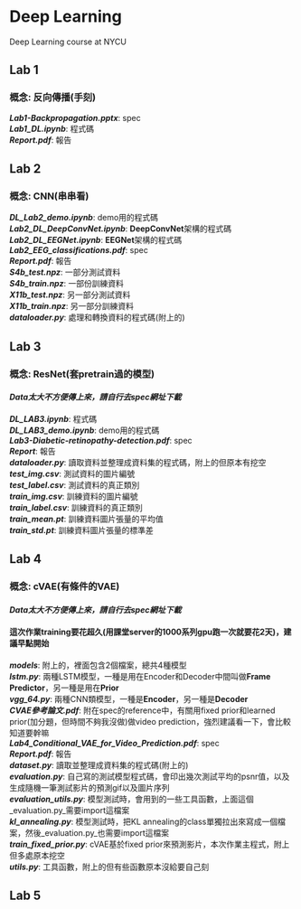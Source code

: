 # Deep Learning
Deep Learning course at NYCU

## Lab 1
### 概念: 反向傳播(手刻)
**_Lab1-Backpropagation.pptx_**: spec  
**_Lab1_DL.ipynb_**: 程式碼  
**_Report.pdf_**: 報告

## Lab 2
### 概念: CNN(串串看)
**_DL_Lab2_demo.ipynb_**: demo用的程式碼  
**_Lab2_DL_DeepConvNet.ipynb_**: **DeepConvNet**架構的程式碼  
**_Lab2_DL_EEGNet.ipynb_**: **EEGNet**架構的程式碼  
**_Lab2_EEG_classifications.pdf_**: spec  
**_Report.pdf_**: 報告  
**_S4b_test.npz_**: 一部分測試資料  
**_S4b_train.npz_**: 一部份訓練資料  
**_X11b_test.npz_**: 另一部分測試資料  
**_X11b_train.npz_**: 另一部分訓練資料  
**_dataloader.py_**: 處理和轉換資料的程式碼(附上的)  

## Lab 3
### 概念: ResNet(套pretrain過的模型)
#### _Data太大不方便傳上來，請自行去spec網址下載_
**_DL_LAB3.ipynb_**: 程式碼  
**_DL_LAB3_demo.ipynb_**: demo用的程式碼  
**_Lab3-Diabetic-retinopathy-detection.pdf_**: spec  
**_Report_**: 報告  
**_dataloader.py_**: 讀取資料並整理成資料集的程式碼，附上的但原本有挖空  
**_test_img.csv_**: 測試資料的圖片編號  
**_test_label.csv_**: 測試資料的真正類別  
**_train_img.csv_**: 訓練資料的圖片編號  
**_train_label.csv_**: 訓練資料的真正類別  
**_train_mean.pt_**: 訓練資料圖片張量的平均值  
**_train_std.pt_**: 訓練資料圖片張量的標準差

## Lab 4
### 概念: cVAE(有條件的VAE)
#### _Data太大不方便傳上來，請自行去spec網址下載_
#### 這次作業training要花超久(用課堂server的1000系列gpu跑一次就要花2天)，建議早點開始
**_models_**: 附上的，裡面包含2個檔案，總共4種模型  
  **_lstm.py_**: 兩種LSTM模型，一種是用在Encoder和Decoder中間叫做**Frame Predictor**，另一種是用在**Prior**  
  **_vgg_64.py_**: 兩種CNN類模型，一種是**Encoder**，另一種是**Decoder**  
**_CVAE參考論文.pdf_**: 附在spec的reference中，有關用fixed prior和learned prior(加分題，但時間不夠我沒做)做video prediction，強烈建議看一下，會比較知道要幹嘛  
**_Lab4_Conditional_VAE_for_Video_Prediction.pdf_**: spec  
**_Report.pdf_**: 報告  
**_dataset.py_**: 讀取並整理成資料集的程式碼(附上的)  
**_evaluation.py_**: 自己寫的測試模型程式碼，會印出幾次測試平均的psnr值，以及生成隨機一筆測試影片的預測gif以及圖片序列  
**_evaluation_utils.py_**: 模型測試時，會用到的一些工具函數，上面這個_evaluation.py_需要import這檔案  
**_kl_annealing.py_**: 模型測試時，把KL annealing的class單獨拉出來寫成一個檔案，然後_evaluation.py_也需要import這檔案  
**_train_fixed_prior.py_**: cVAE基於fixed prior來預測影片，本次作業主程式，附上但多處原本挖空  
**_utils.py_**: 工具函數，附上的但有些函數原本沒給要自己刻

## Lab 5
